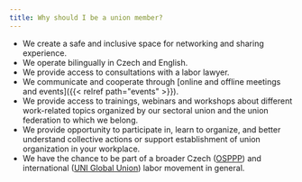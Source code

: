 ```yaml
---
title: Why should I be a union member?
---
```

- We create a safe and inclusive space for networking and sharing experience.
- We operate bilingually in Czech and English.
- We provide access to consultations with a labor lawyer.
- We communicate and cooperate through [online and offline meetings and events]({{< relref path="events" >}}).
- We provide access to trainings, webinars and workshops about different work-related topics organized by our sectoral union and the union federation to which we belong.
- We provide opportunity to participate in, learn to organize, and better understand collective actions or support establishment of union organization in your workplace.
- We have the chance to be part of a broader Czech ([OSPPP](https://www.osppp.cz/)) and international ([UNI Global Union](https://www.uni-europa.org/sectors/ict-related-services/)) labor movement in general.

